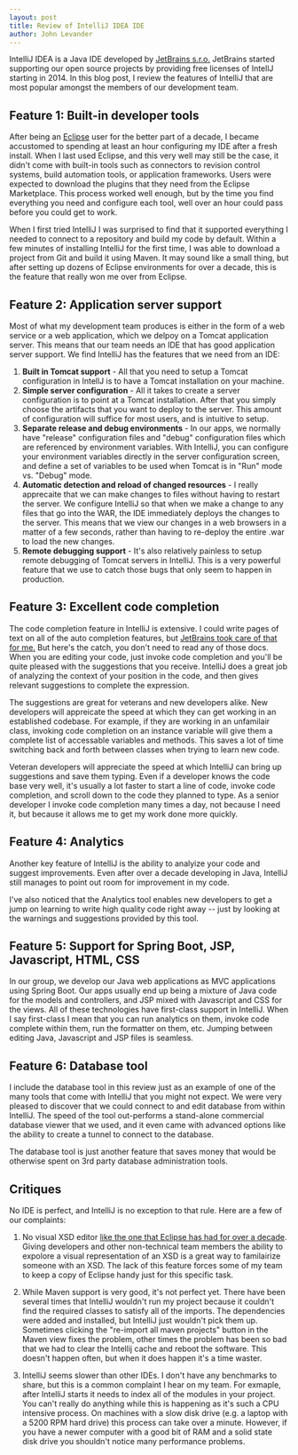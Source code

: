 ```yaml
---
layout: post
title: Review of IntelliJ IDEA IDE
author: John Levander
---
```


IntelliJ IDEA is a Java IDE developed by [JetBrains s.r.o.](www.jetbrains.com)  JetBrains started supporting our open source projects by providing free licenses of IntellJ starting in 2014.  In this blog post, I review the features of IntelliJ that are most popular amongst the members of our development team.

## Feature 1: Built-in developer tools
After being an [Eclipse](http://www.eclipse.org) user for the better part of a decade, I became accustomed to spending at least an hour configuring my IDE after a fresh install.  When I last used Eclipse, and this very well may still be the case, it didn't come with built-in tools such as connectors to revision control systems, build automation tools, or application frameworks.  Users were expected to download the plugins that they need from the Eclipse Marketplace. This process worked well enough, but by the time you find everything you need and configure each tool, well over an hour could pass before you could get to work.

When I first tried IntelliJ I was surprised to find that it supported everything I needed to connect to a repository and build my code by default.  Within a few minutes of installing IntelliJ for the first time, I was able to download a project from Git and build it using Maven.  It may sound like a small thing, but after setting up dozens of Eclipse environments for over a decade, this is the feature that really won me over from Eclipse.

## Feature 2:  Application server support
Most of what my development team produces is either in the form of a web service or a web application, which we delpoy on a Tomcat application server.  This means that our team needs an IDE that has good application server support.  We find IntelliJ has the features that we need from an IDE:

 1. __Built in Tomcat support__ - All that you need to setup a Tomcat configuration in IntellJ is to have a Tomcat installation on your machine.
 2. __Simple server configuration__ - All it takes to create a server configuration is to point at a Tomcat installation. After that you simply choose the artifacts that you want to deploy to the server.  This amount of configuration will suffice for most users, and is intuitive to setup.
 3. __Separate release and debug environments__ - In our apps, we normally have "release" configuration files and "debug" configuration files which are referenced by environment variables.  With IntelliJ, you can configure your environment variables directly in the server configuration screen, and define a set of variables to be used when Tomcat is in "Run" mode vs. "Debug" mode.  
 4. __Automatic detection and reload of changed resources__ - I really apprecaite that we can make changes to files without having to restart the server.  We configure IntelliJ so that when we make a change to any files that go into the WAR, the IDE immediately deploys the changes to the server.  This means that we view our changes in a web browsers in a matter of a few seconds, rather than having to re-deploy the entire .war to load the new changes.
 5. __Remote debugging support__ - It's also relatively painless to setup remote debugging of Tomcat servers in IntelliJ.  This is a very powerful feature that we use to catch those bugs that only seem to happen in production.

## Feature 3: Excellent code completion
The code completion feature in IntelliJ is extensive. I could write pages of text on all of the auto completion features, but [JetBrains took care of that for me.](https://www.jetbrains.com/help/idea/2016.3/auto-completing-code.html)  But here's the catch, you don't need to read any of those docs.  When you are editing your code, just invoke code completion and you'll be quite pleased with the suggestions that you receive.  IntelliJ does a great job of analyzing the context of your position in the code, and then gives relevant suggestions to complete the expression.

The suggestions are great for veterans and new developers alike.  New developers will appreicate the speed at which they can get working in an established codebase.  For example, if they are working in an unfamilair class, invoking code completion on an instance variable will give them a complete list of accessable variables and methods.  This saves a lot of time switching back and forth between classes when trying to learn new code.

Veteran developers will appreciate the speed at which IntelliJ can bring up suggestions and save them typing.  Even if a developer knows the code base very well, it's usually a lot faster to start a line of code, invoke code completion, and scroll down to the code they planned to type.  As a senior developer I invoke code completion many times a day, not because I need it, but because it allows me to get my work done more quickly.

## Feature 4: Analytics
Another key feature of IntelliJ is the ability to analyize your code and suggest improvements.  Even after over a decade developing in Java, IntelliJ still manages to point out room for improvement in my code.

I've also noticed that the Analytics tool enables new developers to get a jump on learning to write high quality code right away -- just by looking at the warnings and suggestions provided by this tool.


## Feature 5: Support for Spring Boot, JSP, Javascript, HTML, CSS
In our group, we develop our Java web applications as MVC applications using Spring Boot.  Our apps usually end up being a mixture of Java code for the models and controllers, and JSP mixed with Javascript and CSS for the views.  All of these technologies have first-class support in IntelliJ.  When I say first-class I mean that you can run analytics on them, invoke code complete within them, run the formatter on them, etc.  Jumping between editing Java, Javascript and JSP files is seamless.


## Feature 6: Database tool
I include the database tool in this review just as an example of one of the many tools that come with IntelliJ that you might not expect.  We were very pleased to discover that we could connect to and edit database from within IntelliJ.  The speed of the tool out-performs a stand-alone commercial database viewer that we used, and it even came with advanced options like the ability to create a tunnel to connect to the database.  

The database tool is just another feature that saves money that would be otherwise spent on 3rd party database administration tools. 

## Critiques
No IDE is perfect, and IntelliJ is no exception to that rule.  Here are a few of our complaints:

1.  No visual XSD editor [like the one that Eclipse has had for over a decade](https://wiki.eclipse.org/Introduction_to_the_XSD_Editor).  Giving developers and other non-technical team members the ability to expolore a visual representation of an XSD is a great way to familairize someone with an XSD.  The lack of this feature forces some of my team to keep a copy of Eclipse handy just for this specific task.

2.  While Maven support is very good, it's not perfect yet.  There have been several times that IntelliJ wouldn't run my project because it couldn't find the required classes to satisfy all of the imports.  The dependencies were added and installed, but IntelliJ just wouldn't pick them up.  Sometimes clicking the "re-import all maven projects" button in the Maven view fixes the problem, other times the problem has been so bad that we had to clear the Intellij cache and reboot the software.  This doesn't happen often, but when it does happen it's a time waster.

3. IntelliJ seems slower than other IDEs.  I don't have any benchmarks to share, but this is a common complaint I hear on my team.  For exmaple, after IntelliJ starts it needs to index all of the modules in your project.  You can't really do anything while this is happening as it's such a CPU intensive process.  On machines with a slow disk drive (e.g. a laptop with a 5200 RPM hard drive) this process can take over a minute.  However, if you have a newer computer with a good bit of RAM and a solid state disk drive you shouldn't notice many performance problems.

